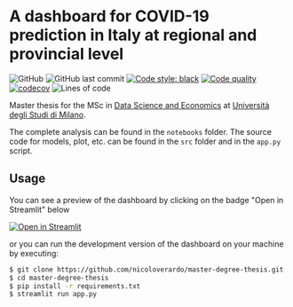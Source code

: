
# A dashboard for COVID-19 prediction in Italy at regional and provincial level

![GitHub](https://img.shields.io/github/license/nicoloverardo/master-degree-thesis)
![GitHub last commit](https://img.shields.io/github/last-commit/nicoloverardo/master-degree-thesis)
[![Code style: black](https://img.shields.io/badge/code%20style-black-000000.svg)](https://github.com/psf/black)
[![Code quality](https://www.codefactor.io/repository/github/nicoloverardo/master-degree-thesis/badge)](https://www.codefactor.io/repository/github/nicoloverardo/master-degree-thesis)
[![codecov](https://codecov.io/gh/nicoloverardo/master-degree-thesis/branch/main/graph/badge.svg?token=RM6S1PCAGR)](https://codecov.io/gh/nicoloverardo/master-degree-thesis)
![Lines of code](https://img.shields.io/tokei/lines/github/nicoloverardo/master-degree-thesis)



Master thesis for the MSc in [Data Science and Economics](https://dse.cdl.unimi.it/en) at [Università degli Studi di Milano](https://www.unimi.it/en).

The complete analysis can be found in the `notebooks` folder. The source code for models, plot, etc. can be found in the `src` folder and in the `app.py` script.


## Usage
You can see a preview of the dashboard by clicking on the badge "Open in Streamlit" below

[![Open in Streamlit](https://static.streamlit.io/badges/streamlit_badge_black_white.svg)](https://dse-thesis-verardo.streamlit.app/)


or you can run the development version of the dashboard on your machine by executing:
```bash
$ git clone https://github.com/nicoloverardo/master-degree-thesis.git
$ cd master-degree-thesis
$ pip install -r requirements.txt
$ streamlit run app.py
```
